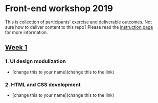 # Front-end workshop 2019

This is collection of participants' exercise and deliverable outcomes. Not sure how to deliver content to this repo? Please read the [instruction page](./instructions.md) for more information.

## [Week 1](https://coding-bridge.github.io/workshop/#/itp-front-end/week-1/README)

### 1. UI design modulization

- [change this to your name](change this to the link)

### 2. HTML and CSS development

- [change this to your name](change this to the link)